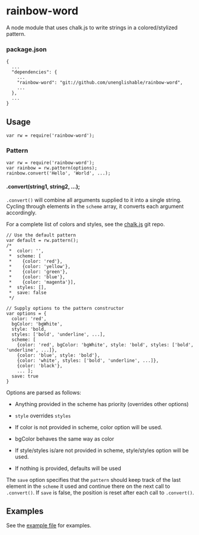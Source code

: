 # rainbow-word

A node module that uses chalk.js to write strings in a colored/stylized pattern.

### package.json

````
{
  ...
  "dependencies": {
    ...
    "rainbow-word": "git://github.com/unenglishable/rainbow-word",
    ...
  },
  ...
}
````

## Usage

````
var rw = require('rainbow-word');
````

### Pattern


````
var rw = require('rainbow-word');
var rainbow = rw.pattern(options);
rainbow.convert('Hello', 'World', ...);
````

#### .convert(string1, string2, ...);
`.convert()` will combine all arguments supplied to it into
a single string.  Cycling through elements in the `scheme`
array, it converts each argument accordingly.

For a complete list of colors and styles, see the
[chalk.js](https://github.com/sindresorhus/chalk) git repo.

````
// Use the default pattern
var default = rw.pattern();
/*
 *  color: '',
 *  scheme: [
 *    {color: 'red'},
 *    {color: 'yellow'},
 *    {color: 'green'},
 *    {color: 'blue'},
 *    {color: 'magenta'}],
 *  styles: [],
 *  save: false
 */

// Supply options to the pattern constructor
var options = {
  color: 'red',
  bgColor: 'bgWhite',
  style: 'bold,
  styles: ['bold', 'underline', ...],
  scheme: [
    {color: 'red', bgColor: 'bgWhite', style: 'bold', styles: ['bold', 'underline', ...]},
    {color: 'blue', style: 'bold'},
    {color: 'white', styles: ['bold', 'underline', ...]},
    {color: 'black'},
    ... ];
  save: true
}
````

Options are parsed as follows:

* Anything provided in the scheme has priority (overrides other options)

* `style` overrides `styles`

* If color is not provided in scheme, color option will be used.

* bgColor behaves the same way as color

* If style/styles is/are not provided in scheme, style/styles option will be used.

* If nothing is provided, defaults will be used

The `save` option specifies that the `pattern` should keep
track of the last element in the `scheme` it used and
continue there on the next call to `.convert()`.  If `save`
is false, the position is reset after each call to `.convert()`.

## Examples

See the [example file](./examples.js) for examples.
